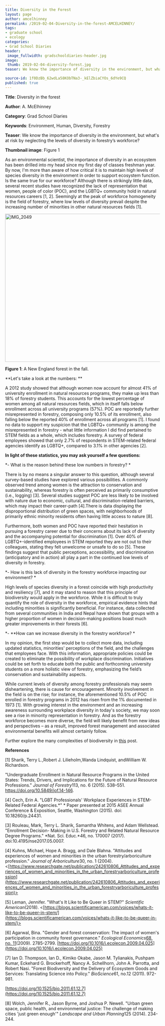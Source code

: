 ```yaml
---
title: Diversity in the Forest
layout: page
author: amcelhinney
permalink: /2019-02-04-Diversity-in-the-forest-AMCELHINNEY/
tags:
- graduate school
- ecology
categories:
- Grad School Diaries
header:
 image_fullwidth: gradschooldiaries-header.jpg
image:
 thumb: 2019-02-04-diversity-forest.jpg
teaser: We know the importance of diversity in the environment, but what’s at risk by neglecting the levels of diversity in forestry’s workforce?

source-id: 1f0DzBb_62wdLa58KObTNa3-_kElZbiaCYOs_6dYe9CQ
published: true
---
```

**Title**: Diversity in the forest

**Author**: A. McElhinney

**Category**: Grad School Diaries

**Keywords**: Environment, Human, Diversity, Forestry

**Teaser**: We know the importance of diversity in the environment, but what's at risk by neglecting the levels of diversity in forestry’s workforce?

**Thumbnail image**: Figure 1

 

As an environmental scientist, the importance of diversity in an ecosystem has been drilled into my head since my first day of classes freshman year. By now, I'm more than aware of how critical it is to maintain high levels of species diversity in the environment in order to support ecosystem function. Is the same true for our workforce? Although there is strikingly little data, several recent studies have recognized the lack of representation that women, people of color (POC), and the LGBTQ+ community hold in natural resources careers [1, 2]. Seemingly at the peak of workforce homogeneity is the field of forestry, where low levels of diversity prevail despite the increasing number of minorities in other natural resources fields [1].

 

<a data-flickr-embed="true"  href="https://www.flickr.com/photos/139839751@N06/31962525788/in/dateposted-friend/" title="IMG_2049"><img src="https://farm5.staticflickr.com/4839/31962525788_89ddf41c01_z.jpg" width="640" height="480" alt="IMG_2049"></a><script async src="//embedr.flickr.com/assets/client-code.js" charset="utf-8"></script>

**Figure 1**: A New England forest in the fall.

 

**Let's take a look at the numbers: **

 

A 2012 study showed that although women now account for almost 41% of university enrollment in natural resources programs, they make up less than 18% of forestry students. This accounts for the lowest percentage of women among all natural resources fields, which in itself falls below enrollment across all university programs (57%). POC are reportedly further misrepresented in forestry, composing only 10.5% of its enrollment, also falling below the reported 40% of enrollment across all programs [1]. I found no data to support my suspicion that the LGBTQ+ community is among the misrepresented in forestry - what little information I did find pertained to STEM fields as a whole, which includes forestry. A survey of federal employees showed that only 2.7% of respondents in STEM-related federal agencies identify as LGBTQ+, compared to 3.1% in other agencies [2]. 

 

**In light of these statistics, you may ask yourself a few questions:**

 

*- What is the reason behind these low numbers in forestry? *

 

There is by no means a singular answer to this question, although several survey-based studies have explored various possibilities. A commonly observed trend among women is the attraction to conservation and sustainability, whereas forestry is often perceived as primarily consumptive (i.e., logging) [3]. Several studies suggest POC are less likely to be involved with nature due to economic, cultural, and discrimination-related barriers, which may impact their career-path [4].There is data displaying the disproportional distribution of green spaces, with neighborhoods of primarily ethnic minority residents often having little access to nature [8]. 

Furthermore, both women and POC have reported their hesitation in pursuing a forestry career due to their concerns about its lack of diversity and the accompanying potential for discrimination [1]. Over 40% of LGBTQ+-identified employees in STEM reported they are not out to their colleagues, stating they felt unwelcome or unsafe to do so [5]. These findings suggest that public perceptions, accessibility, and discrimination (anticipatory and in action) all play a part in the continued low levels of diversity in forestry. 

 

*- How is this lack of diversity in the forestry workforce impacting our environment? *

 

High levels of species diversity in a forest coincide with high productivity and resiliency [7], and it may stand to reason that this principle of biodiversity would apply in the workforce. While it is difficult to truly quantify the role of diversity in the workforce, empirical evidence hints that including minorities is significantly beneficial. For instance, data collected from several communities in India and Nepal have shown that groups with a higher proportion of women in decision-making positions boast much greater improvements in their forests [6].

 

*- **How can we increase diversity in the forestry workforce? *

 

In my opinion, the first step would be to collect more data, including updated statistics, minorities' perceptions of the field, and the challenges that employees face. With this information, appropriate policies could be created to eliminate the possibility of workplace discrimination. Initiatives could be set forth to educate both the public and forthcoming university students on a more holistic view of forestry, emphasizing the field’s conservation and sustainability aspects. 

 

While current levels of diversity among forestry professionals may seem disheartening, there is cause for encouragement. Minority involvement in the field is on the rise; for instance, the aforementioned 10.5% of POC enrolled in forestry programs in 2012 has risen from the 1% documented in 1973 [1]. With growing interest in the environment and an increasing awareness surrounding workplace diversity in today's society, we may soon see a rise in minority representation in forestry. And as the forestry workforce becomes more diverse, the field will likely benefit from new ideas and perspectives – as a result, improved forest management and associated environmental benefits will almost certainly follow.

 

Further explore the many complexities of biodiversity in [this](http://thatslifesci.com/2018-12-31-question-about-biodiversity-LMadhireddy/) post. 

**References**

[1] Sharik, Terry L.,Robert J. Lilieholm,Wanda Lindquist, andWilliam W. Richardson. 

"Undergraduate Enrollment in Natural Resource Programs in the United States: Trends, Drivers, and Implications for the Future of Natural Resource Professions." *Journal of Forestry*113, no. 6 (2015). 538–551. https://doi.org/10.5849/jof.14-146.

 

[4] Cech, Erin A. "LGBT Professionals' Workplace Experiences in STEM-Related Federal Agencies.*" * Paper presented at 2015 ASEE Annual Conference & Exposition, Seattle, Washington (2015). doi: 10.18260/p.24431.

 

[3] Rouleau, Mark, Terry L. Sharik, Samantha Whitens, and Adam Wellstead. "Enrollment Decision- Making in U.S. Forestry and Related Natural Resource Degree Programs." *Nat. Sci. Educ.*46, no. 170007 (2017). doi:10.4195/nse2017.05.0007.

 

[4] Kuhns, Michael, Hope A. Bragg, and Dale Blahna. "Attitudes and experiences of women and minorities in the urban forestry/arboriculture profession." *Journal of Arboriculture*30, no. 1 (2004). <[https://www.researchgate.net/publication/242610806_Attitudes_and_experiences_of_women_and_minorities_in_the_urban_forestryarboriculture_profession](https://www.researchgate.net/publication/242610806_Attitudes_and_experiences_of_women_and_minorities_in_the_urban_forestryarboriculture_profession)>

[5] Leman, Jennifer. "What's It Like to Be Queer in STEM?" *Scientific American*(2018). <[https://blogs.scientificamerican.com/voices/whats-it-like-to-be-queer-in-stem/](https://blogs.scientificamerican.com/voices/whats-it-like-to-be-queer-in-stem/)>

[6] Agarwal, Bina. "Gender and forest conservation: The impact of women's participation in community forest governance." *Ecological Economics*[68, no. 11](https://www.sciencedirect.com/science/journal/09218009/68/11)(2009). 2785-2799. [https://doi.org/10.1016/j.ecolecon.2009.04.025](https://doi.org/10.1016/j.ecolecon.2009.04.025) 

[7] Ian D. Thompson, Ian D., Kimiko Okabe, Jason M. Tylianakis, Pushpam Kumar, Eckehard G. Brockerhoff, Nancy A. Schellhorn,  John A. Parrotta, and Robert Nasi. "Forest Biodiversity and the Delivery of Ecosystem Goods and Services: Translating Science into Policy." *BioScience*61, no.12 (2011). 972-981.

[https://doi.org/10.1525/bio.2011.61.12.7](https://doi.org/10.1525/bio.2011.61.12.7)

 

[8] Wolch, Jennifer R., Jason Byrne, and Joshua P. Newell. "Urban green space, public health, and environmental justice: The challenge of making cities 'just green enough'" *Landscape and Urban Planning*125 (2014). 234-244.

